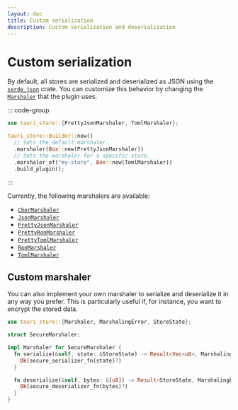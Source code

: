 ```yaml
---
layout: doc
title: Custom serialization
description: Custom serialization and deserialization
---
```


# Custom serialization

By default, all stores are serialized and deserialized as JSON using the [`serde_json`](https://docs.rs/serde_json/latest/serde_json/index.html) crate. You can customize this behavior by changing the [`Marshaler`](https://docs.rs/tauri-store/latest/tauri_store/trait.Marshaler.html) that the plugin uses.

::: code-group

```rust [src-tauri/src/lib.rs]
use tauri_store::{PrettyJsonMarshaler, TomlMarshaler};

tauri_store::Builder::new()
  // Sets the default marshaler.
  .marshaler(Box::new(PrettyJsonMarshaler))
  // Sets the marshaler for a specific store.
  .marshaler_of("my-store", Box::new(TomlMarshaler))
  .build_plugin();
```

:::

Currently, the following marshalers are available:

- [`CborMarshaler`](https://docs.rs/tauri-store/latest/tauri_store/struct.CborMarshaler.html)
- [`JsonMarshaler`](https://docs.rs/tauri-store/latest/tauri_store/struct.JsonMarshaler.html)
- [`PrettyJsonMarshaler`](https://docs.rs/tauri-store/latest/tauri_store/struct.PrettyJsonMarshaler.html)
- [`PrettyRonMarshaler`](https://docs.rs/tauri-store/latest/tauri_store/struct.PrettyRonMarshaler.html)
- [`PrettyTomlMarshaler`](https://docs.rs/tauri-store/latest/tauri_store/struct.PrettyTomlMarshaler.html)
- [`RonMarshaler`](https://docs.rs/tauri-store/latest/tauri_store/struct.RonMarshaler.html)
- [`TomlMarshaler`](https://docs.rs/tauri-store/latest/tauri_store/struct.TomlMarshaler.html)

## Custom marshaler

You can also implement your own marshaler to serialize and deserialize it in any way you prefer. This is particularly useful if, for instance, you want to encrypt the stored data.

```rust
use tauri_store::{Marshaler, MarshalingError, StoreState};

struct SecureMarshaler;

impl Marshaler for SecureMarshaler {
  fn serialize(&self, state: &StoreState) -> Result<Vec<u8>, MarshalingError> {
    Ok(secure_serializer_fn(state)?)
  }

  fn deserialize(&self, bytes: &[u8]) -> Result<StoreState, MarshalingError> {
    Ok(secure_deserializer_fn(bytes)?)
  }
}
```
